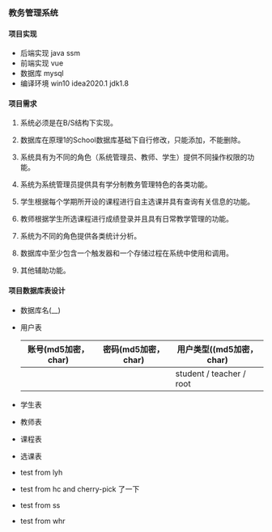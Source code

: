 ### 教务管理系统

#### 项目实现

+ 后端实现 java ssm
+ 前端实现 vue
+ 数据库 mysql
+ 编译环境 win10 idea2020.1 jdk1.8

#### 项目需求

1. 系统必须是在B/S结构下实现。

2. 数据库在原理1的School数据库基础下自行修改，只能添加，不能删除。

3. 系统具有为不同的角色（系统管理员、教师、学生）提供不同操作权限的功能。

4. 系统为系统管理员提供具有学分制教务管理特色的各类功能。

5. 学生根据每个学期所开设的课程进行自主选课并具有查询有关信息的功能。

6. 教师根据学生所选课程进行成绩登录并且具有日常教学管理的功能。

7. 系统为不同的角色提供各类统计分析。

8. 数据库中至少包含一个触发器和一个存储过程在系统中使用和调用。

9. 其他辅助功能。

#### 项目数据库表设计

+ 数据库名(__)

+ 用户表

  | 账号(md5加密，char) | 密码(md5加密，char) | 用户类型((md5加密，char) |
  | ------------------- | ------------------- | ------------------------ |
  |                     |                     | student / teacher / root |

+ 学生表

+ 教师表

+ 课程表

+ 选课表

+ test from lyh

+ test from hc and cherry-pick 了一下

+ test from ss

+ test from whr

